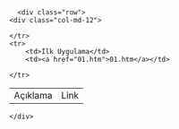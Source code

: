 <!DOCTYPE html>
<html lang="en">
<head>
    <meta charset="UTF-8">
    <meta name="viewport" content="width=device-width, initial-scale=1.0">
    <meta http-equiv="X-UA-Compatible" content="ie=edge">
    <title>Document</title>
    <link rel="stylesheet" href="css/bootstrap.css">
</head>
<body>
  <div class="container" style="margin-top:50px;">
   
      <div class="row">
    <div class="col-md-12">
<table class="table">
    <tr>
        <td>Açıklama</td>
        <td>Link</td>
       
    </tr>
    <tr>
        <td>İlk Uygulama</td>
        <td><a href="01.htm">01.htm</a></td>
       
    </tr>
</table>

    </div>
  </div>

  
  </div>

</body>
</html>